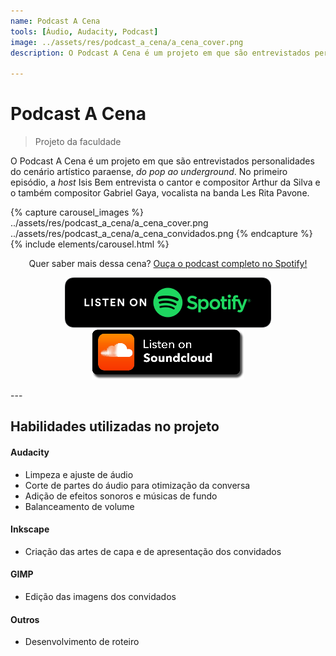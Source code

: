 ```yaml
---
name: Podcast A Cena
tools: [Áudio, Audacity, Podcast]
image: ../assets/res/podcast_a_cena/a_cena_cover.png
description: O Podcast A Cena é um projeto em que são entrevistados personalidades do cenário artístico paraense, do pop ao underground.

---
```


# Podcast A Cena
> Projeto da faculdade

O Podcast A Cena é um projeto em que são entrevistados personalidades do cenário artístico paraense, _do pop ao underground_. No primeiro episódio, a _host_ Isis Bem entrevista o cantor e compositor Arthur da Silva e o também compositor Gabriel Gaya, vocalista na banda Les Rita Pavone. 


{% capture carousel_images %}
../assets/res/podcast_a_cena/a_cena_cover.png
../assets/res/podcast_a_cena/a_cena_convidados.png
{% endcapture %}
{% include elements/carousel.html %}

<!--- ![a_cena](../res_projects/podcast_a_cena/a_cena_convidados.jpg) --->

<!--- ![a_cena](https://i1.sndcdn.com/artworks-0V50qZLmyP0a2Pva-P7WZCA-t500x500.jpg) --->

<!--- Quer saber mais dessa cena? [Ouça o podcast completo no Spotify!](https://open.spotify.com/episode/04hvVIvF8Z80dPI0dmXTxt)
--->

<!---
[![Ouça no Spotify](../assets/podcast/listen_spotify.png)](https://open.spotify.com/episode/04hvVIvF8Z80dPI0dmXTxt)
[![Ouça no SoundCloud](../assets/podcast/listen_soundcloud.png)](https://soundcloud.com/user-587418137/a-cena-ep-1-les-rita-pavone)
--->

<p align=center>
Quer saber mais dessa cena? <a target="_blank" href="https://open.spotify.com/episode/04hvVIvF8Z80dPI0dmXTxt">Ouça o podcast completo no Spotify!</a>
</p>




<p align="center">
<a href="https://open.spotify.com/episode/04hvVIvF8Z80dPI0dmXTxt" target="_blank">
         <img alt="Ouça no Spotify" title="Ouça no Spotify" src="../assets/res/podcast/listen_spotify.png"></a> <a href="https://soundcloud.com/user-587418137/a-cena-ep-1-les-rita-pavone" target="_blank">
         <img alt="Ouça no SoundCloud" title="Ouça no SoundCloud" src="../assets/res/podcast/listen_soundcloud.png"></a>
</p>
---

## Habilidades utilizadas no projeto

#### Audacity
* Limpeza e ajuste de áudio
* Corte de partes do áudio para otimização da conversa
* Adição de efeitos sonoros e músicas de fundo
* Balanceamento de volume

#### Inkscape
* Criação das artes de capa e de apresentação dos convidados

#### GIMP
* Edição das imagens dos convidados

#### Outros
* Desenvolvimento de roteiro

<!---<p class="text-center">
{% include elements/button.html link="https://github.com/YoussefRaafatNasry/portfolYOU" text="Learn More" %}
</p>
--->
